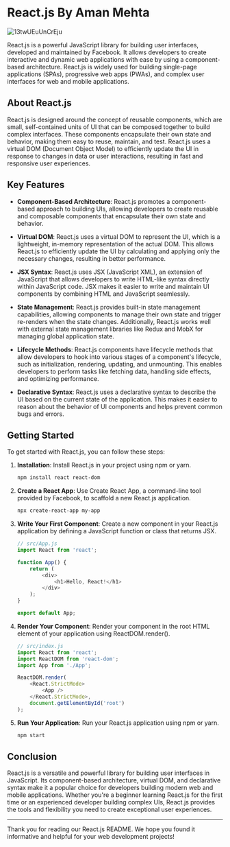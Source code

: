 # React.js By Aman Mehta 

![13twUEuUnCrEju](https://github.com/AmanMehta199816/Mern-Stack-By-Aman-Mehta-/assets/96304523/a8c20fcd-74a0-4f17-ad02-7bbfcdc87e64)

React.js is a powerful JavaScript library for building user interfaces, developed and maintained by Facebook. It allows developers to create interactive and dynamic web applications with ease by using a component-based architecture. React.js is widely used for building single-page applications (SPAs), progressive web apps (PWAs), and complex user interfaces for web and mobile applications.

## About React.js

React.js is designed around the concept of reusable components, which are small, self-contained units of UI that can be composed together to build complex interfaces. These components encapsulate their own state and behavior, making them easy to reuse, maintain, and test. React.js uses a virtual DOM (Document Object Model) to efficiently update the UI in response to changes in data or user interactions, resulting in fast and responsive user experiences.

## Key Features

- **Component-Based Architecture**: React.js promotes a component-based approach to building UIs, allowing developers to create reusable and composable components that encapsulate their own state and behavior.

- **Virtual DOM**: React.js uses a virtual DOM to represent the UI, which is a lightweight, in-memory representation of the actual DOM. This allows React.js to efficiently update the UI by calculating and applying only the necessary changes, resulting in better performance.

- **JSX Syntax**: React.js uses JSX (JavaScript XML), an extension of JavaScript that allows developers to write HTML-like syntax directly within JavaScript code. JSX makes it easier to write and maintain UI components by combining HTML and JavaScript seamlessly.

- **State Management**: React.js provides built-in state management capabilities, allowing components to manage their own state and trigger re-renders when the state changes. Additionally, React.js works well with external state management libraries like Redux and MobX for managing global application state.

- **Lifecycle Methods**: React.js components have lifecycle methods that allow developers to hook into various stages of a component's lifecycle, such as initialization, rendering, updating, and unmounting. This enables developers to perform tasks like fetching data, handling side effects, and optimizing performance.

- **Declarative Syntax**: React.js uses a declarative syntax to describe the UI based on the current state of the application. This makes it easier to reason about the behavior of UI components and helps prevent common bugs and errors.

## Getting Started

To get started with React.js, you can follow these steps:

1. **Installation**: Install React.js in your project using npm or yarn.

   ```bash
   npm install react react-dom
   ```

2. **Create a React App**: Use Create React App, a command-line tool provided by Facebook, to scaffold a new React.js application.

   ```bash
   npx create-react-app my-app
   ```

3. **Write Your First Component**: Create a new component in your React.js application by defining a JavaScript function or class that returns JSX.

   ```javascript
   // src/App.js
   import React from 'react';

   function App() {
       return (
           <div>
               <h1>Hello, React!</h1>
           </div>
       );
   }

   export default App;
   ```

4. **Render Your Component**: Render your component in the root HTML element of your application using ReactDOM.render().

   ```javascript
   // src/index.js
   import React from 'react';
   import ReactDOM from 'react-dom';
   import App from './App';

   ReactDOM.render(
       <React.StrictMode>
           <App />
       </React.StrictMode>,
       document.getElementById('root')
   );
   ```

5. **Run Your Application**: Run your React.js application using npm or yarn.

   ```bash
   npm start
   ```

## Conclusion

React.js is a versatile and powerful library for building user interfaces in JavaScript. Its component-based architecture, virtual DOM, and declarative syntax make it a popular choice for developers building modern web and mobile applications. Whether you're a beginner learning React.js for the first time or an experienced developer building complex UIs, React.js provides the tools and flexibility you need to create exceptional user experiences.

---

Thank you for reading our React.js README. We hope you found it informative and helpful for your web development projects!
